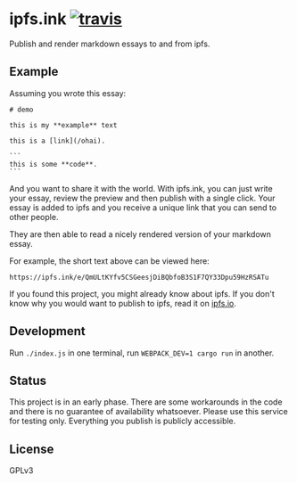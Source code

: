 # ipfs.ink [![travis][travis-image]][travis-url]

[travis-image]: https://img.shields.io/travis/kpcyrd/ipfs.ink/master.svg
[travis-url]: https://travis-ci.org/kpcyrd/ipfs.ink

Publish and render markdown essays to and from ipfs.

## Example

Assuming you wrote this essay:

    # demo

    this is my **example** text

    this is a [link](/ohai).

    ```
    this is some **code**.
    ```

And you want to share it with the world. With ipfs.ink, you can just write your essay, review the preview and then publish with a single click. Your essay is added to ipfs and you receive a unique link that you can send to other people.

They are then able to read a nicely rendered version of your markdown essay.

For example, the short text above can be viewed here:

```
https://ipfs.ink/e/QmULtKYfv5CSGeesjDiBQbfoB3S1F7QY33Dpu59HzRSATu
```

If you found this project, you might already know about ipfs. If you don't know why you would want to publish to ipfs, read it on [ipfs.io](https://ipfs.io/).

## Development

Run `./index.js` in one terminal, run `WEBPACK_DEV=1 cargo run` in another.

## Status

This project is in an early phase. There are some workarounds in the code and there is no guarantee of availability whatsoever. Please use this service for testing only. Everything you publish is publicly accessible.

## License

GPLv3
